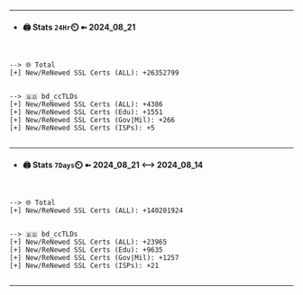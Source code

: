 

---
- #### 🖨️ **Stats** `24Hr`⏲️ ➼ 2024_08_21
```console


--> 🌐 Total
[+] New/ReNewed SSL Certs (ALL): +26352799


--> 🇧🇩 bd_ccTLDs
[+] New/ReNewed SSL Certs (ALL): +4386
[+] New/ReNewed SSL Certs (Edu): +1551
[+] New/ReNewed SSL Certs (Gov|Mil): +266
[+] New/ReNewed SSL Certs (ISPs): +5


```

---
- #### 🖨️ **Stats** `7Days`⏲️ ➼ 2024_08_21 <--> 2024_08_14
```console


--> 🌐 Total
[+] New/ReNewed SSL Certs (ALL): +140201924


--> 🇧🇩 bd_ccTLDs
[+] New/ReNewed SSL Certs (ALL): +23965
[+] New/ReNewed SSL Certs (Edu): +9635
[+] New/ReNewed SSL Certs (Gov|Mil): +1257
[+] New/ReNewed SSL Certs (ISPs): +21


```

---

